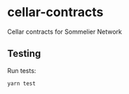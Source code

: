 # cellar-contracts

Cellar contracts for Sommelier Network

## Testing

Run tests:

```bash
yarn test
```
